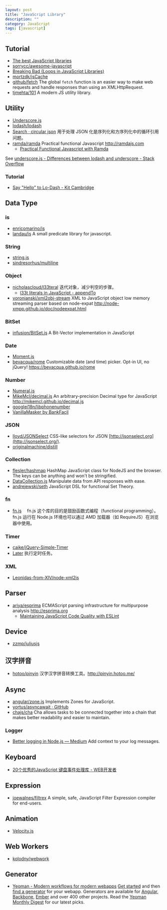 ```yaml
---
layout: post
title: "JavaScript Library"
description: ""
category: JavaScript
tags: [javascript]
--- 
```


## Tutorial

- [The best JavaScript libraries](http://www.javascripting.com/)
- [sorrycc/awesome-javascript](https://github.com/sorrycc/awesome-javascript)
- [Breaking Bad (Loops in JavaScript Libraries)](http://webapplog.com/breaking-bad-loops-in-javascript-libraries)
- [mortzdk/jsCache](https://github.com/mortzdk/jsCache)
- [github/fetch](https://github.com/github/fetch) The global `fetch` function is an easier way to make web requests and handle
responses than using an XMLHttpRequest. 
- [tjmehta/101](https://github.com/tjmehta/101/) A modern JS utility library.

## Utility

- [Underscore.js](http://underscorejs.org/)
- [lodash/lodash](https://github.com/lodash/lodash/)
- [Search · circular json](https://github.com/search?q=circular+json&ref=opensearch) 用于处理 JSON 化是序列化和方序列化中的循环引用问题。
- [ramda/ramda](https://github.com/ramda/ramda) Practical functional Javascript <http://ramdajs.com>
    + [Practical Functional Javascript with Ramda](http://developer.telerik.com/featured/practical-functional-javascript-ramda/)

See [underscore.js - Differences between lodash and underscore - Stack Overflow](http://stackoverflow.com/questions/13789618/differences-between-lodash-and-underscore)

### Tutorial

- [Say "Hello" to Lo-Dash - Kit Cambridge](http://kitcambridge.be/blog/say-hello-to-lo-dash/)

## Data Type

### is

- [enricomarino/is](https://github.com/enricomarino/is)
- [landau/is](https://github.com/landau/is) A small predicate library for javascript.

<!--more-->

### String

- [string.js](http://stringjs.com/)
- [sindresorhus/multiline](https://github.com/sindresorhus/multiline)

### Object

- [nicholascloud/l33teral](https://github.com/nicholascloud/l33teral) 迭代对象，减少判空的步骤。
    + [l33t literals in JavaScript - appendTo](http://appendto.com/2014/02/l33t-literals-javascript/)
- [voronianski/xml2obj-stream](https://github.com/voronianski/xml2obj-stream) XML to JavaScript object low memory streaming parser based on node-expat <http://node-xmpp.github.io/doc/nodeexpat.html>

### BitSet

- [infusion/BitSet.js](https://github.com/infusion/BitSet.js) A Bit-Vector implementation in JavaScript

### Date

- [Moment.js](http://momentjs.com/timezone/)
- [bevacqua/rome](https://github.com/bevacqua/rome) Customizable date (and time) picker. Opt-in UI, no jQuery! <https://bevacqua.github.io/rome>

### Number

- [Numeral.js](http://numeraljs.com/)
- [MikeMcl/decimal.js](https://github.com/MikeMcl/decimal.js) An arbitrary-precision Decimal type for JavaScript <http://mikemcl.github.io/decimal.js>
- [googlei18n/libphonenumber](https://github.com/googlei18n/libphonenumber)
- [VanillaMasker by BankFacil](http://bankfacil.github.io/vanilla-masker)

### JSON

- [lloyd/JSONSelect](https://github.com/lloyd/JSONSelect) CSS-like selectors for JSON [http://jsonselect.org](http://jsonselect.org/).
- [originalmachine/distill](https://github.com/originalmachine/distill)

### Collection

- [flesler/hashmap](https://github.com/flesler/hashmap) HashMap JavaScript class for NodeJS and the browser. The keys can be anything and won't be stringified.
- [DataCollection.js](http://thestorefront.github.io/DataCollection.js) Manipulate data from API responses with ease.
- [andrejewski/seth](https://github.com/andrejewski/seth) JavaScript DSL for functional Set Theory.

### fn

- [fn.js](http://eliperelman.com/fn.js/) 　fn.js 这个库的目的是鼓励函数式编程（functional programming）。fn.js 运行在 Node.js 环境也可以通过 AMD 加载器（如 RequireJS）在浏览器中使用。

### Timer

- [caike/jQuery-Simple-Timer](https://github.com/caike/jQuery-Simple-Timer)
- [Later](http://bunkat.github.io/later/) 执行定时任务。

### XML

- [Leonidas-from-XIV/node-xml2js](https://github.com/Leonidas-from-XIV/node-xml2js)

## Parser

- [ariya/esprima](https://github.com/ariya/esprima) ECMAScript parsing infrastructure for multipurpose analysis <http://esprima.org>
    + [Maintaining JavaScript Code Quality with ESLint](https://www.paypal-engineering.com/2014/12/12/maintaining-javascript-code-quality-with-eslint/)

## Device

- [zzmp/juliusjs](https://github.com/zzmp/juliusjs)

## 汉字拼音

- [hotoo/pinyin](https://github.com/hotoo/pinyin) 汉字汉字拼音转换工具。<http://pinyin.hotoo.me/>

## Async

- [angular/zone.js](https://github.com/angular/zone.js) Implements Zones for JavaScript. 
- [yortus/asyncawait · GitHub](https://github.com/yortus/asyncawait)
- [chajs/cha](https://github.com/chajs/cha) Cha allows tasks to be connected together into a chain that makes better readability and easier to maintain.

### Logger

- [Better logging in Node.js — Medium](https://medium.com/@garychambers108/b3cc6fd0dafd) Add context to your log messages.

## Keyboard

- [20个优秀的JavaScript 键盘事件处理库 - WEB开发者](http://www.admin10000.com/document/4212.html)

## Expression

- [joewalnes/filtrex](https://github.com/joewalnes/filtrex) A simple, safe, JavaScript Filter Expression compiler for end-users.

## Animation

- [Velocity.js](http://julian.com/research/velocity)

## Web Workers

- [kolodny/webwork](https://github.com/kolodny/webwork)

## Generator

- [Yeoman - Modern workflows for modern webapps](http://yeoman.io/) [Get started](http://yeoman.io/gettingstarted.html) and then [find a generator](http://yeoman.io/community-generators.html) for your webapp. Generators are available for [Angular](https://github.com/yeoman/generator-angular), [Backbone](https://github.com/yeoman/generator-backbone), [Ember](https://github.com/yeoman/generator-ember) and over 400 other projects. Read the [Yeoman Monthly Digest](http://updates.html5rocks.com/tag/front-end) for our latest picks.